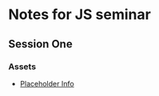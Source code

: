 # Notes for JS seminar

## Session One

### Assets

- [Placeholder Info](https://jsonplaceholder.typicode.com/)